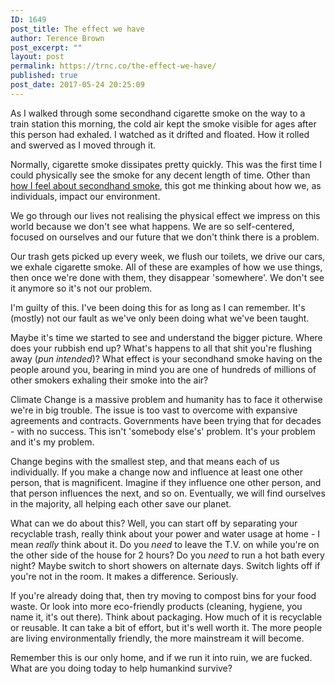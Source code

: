 ```yaml
---
ID: 1649
post_title: The effect we have
author: Terence Brown
post_excerpt: ""
layout: post
permalink: https://trnc.co/the-effect-we-have/
published: true
post_date: 2017-05-24 20:25:09
---
```

As I walked through some secondhand cigarette smoke on the way to a train station this morning, the cold air kept the smoke visible for ages after this person had exhaled. I watched as it drifted and floated. How it rolled and swerved as I moved through it.

Normally, cigarette smoke dissipates pretty quickly. This was the first time I could physically see the smoke for any decent length of time. Other than <a href="https://helpgrowchange.com/thank-you-public-smoker-for-your-second-hand-smoke/">how I feel about secondhand smoke</a>, this got me thinking about how we, as individuals, impact our environment.

We go through our lives not realising the physical effect we impress on this world because we don't see what happens. We are so self-centered, focused on ourselves and our future that we don't think there is a problem.

Our trash gets picked up every week, we flush our toilets, we drive our cars, we exhale cigarette smoke. All of these are examples of how we use things, then once we're done with them, they disappear 'somewhere'. We don't see it anymore so it's not our problem.

I'm guilty of this. I've been doing this for as long as I can remember. It's (mostly) not our fault as we've only been doing what we've been taught.

Maybe it's time we started to see and understand the bigger picture. Where does your rubbish end up? What's happens to all that shit you're flushing away (<em>pun intended</em>)? What effect is your secondhand smoke having on the people around you, bearing in mind you are one of hundreds of millions of other smokers exhaling their smoke into the air?

Climate Change is a massive problem and humanity has to face it otherwise we're in big trouble. The issue is too vast to overcome with expansive agreements and contracts. Governments have been trying that for decades - with no success. This isn't 'somebody else's' problem. It's your problem and it's my problem.

Change begins with the smallest step, and that means each of us individually. If you make a change now and influence at least one other person, that is magnificent. Imagine if they influence one other person, and that person influences the next, and so on. Eventually, we will find ourselves in the majority, all helping each other save our planet.

What can we do about this? Well, you can start off by separating your recyclable trash, really think about your power and water usage at home - I mean <em>really</em> think about it. Do you <em>need</em> to leave the T.V. on while you're on the other side of the house for 2 hours? Do you <em>need</em> to run a hot bath every night? Maybe switch to short showers on alternate days. Switch lights off if you're not in the room. It makes a difference. Seriously.

If you're already doing that, then try moving to compost bins for your food waste. Or look into more eco-friendly products (cleaning, hygiene, you name it, it's out there). Think about packaging. How much of it is recyclable or reusable. It can take a bit of effort, but it's well worth it. The more people are living environmentally friendly, the more mainstream it will become.

Remember this is our only home, and if we run it into ruin, we are fucked. What are you doing today to help humankind survive?
